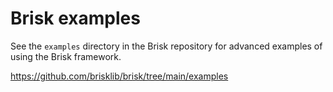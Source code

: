 # Brisk examples

See the `examples` directory in the Brisk repository for advanced examples of using the Brisk framework.

https://github.com/brisklib/brisk/tree/main/examples


